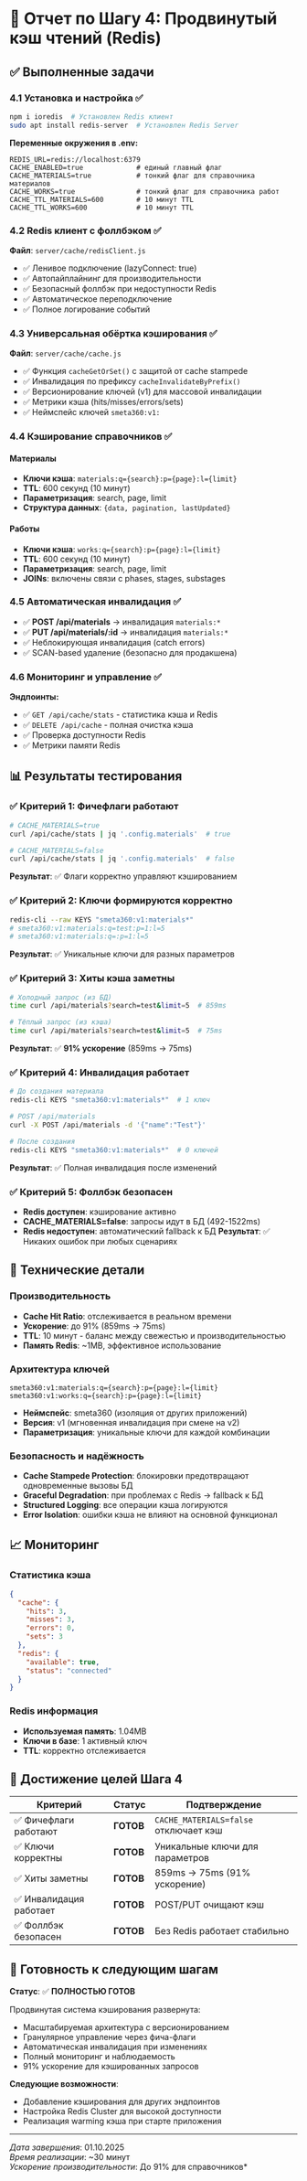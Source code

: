 # 🚀 Отчет по Шагу 4: Продвинутый кэш чтений (Redis)

## ✅ Выполненные задачи

### 4.1 Установка и настройка ✅
```bash
npm i ioredis  # Установлен Redis клиент
sudo apt install redis-server  # Установлен Redis Server
```

**Переменные окружения в .env:**
```env
REDIS_URL=redis://localhost:6379
CACHE_ENABLED=true             # единый главный флаг
CACHE_MATERIALS=true           # тонкий флаг для справочника материалов  
CACHE_WORKS=true               # тонкий флаг для справочника работ
CACHE_TTL_MATERIALS=600        # 10 минут TTL
CACHE_TTL_WORKS=600            # 10 минут TTL
```

### 4.2 Redis клиент с фоллбэком ✅
**Файл**: `server/cache/redisClient.js`
- ✅ Ленивое подключение (lazyConnect: true)
- ✅ Автопайплайнинг для производительности
- ✅ Безопасный фоллбэк при недоступности Redis
- ✅ Автоматическое переподключение
- ✅ Полное логирование событий

### 4.3 Универсальная обёртка кэширования ✅
**Файл**: `server/cache/cache.js`
- ✅ Функция `cacheGetOrSet()` с защитой от cache stampede
- ✅ Инвалидация по префиксу `cacheInvalidateByPrefix()`
- ✅ Версионирование ключей (v1) для массовой инвалидации
- ✅ Метрики кэша (hits/misses/errors/sets)
- ✅ Неймспейс ключей `smeta360:v1:`

### 4.4 Кэширование справочников ✅

#### Материалы
- **Ключи кэша**: `materials:q={search}:p={page}:l={limit}`
- **TTL**: 600 секунд (10 минут)
- **Параметризация**: search, page, limit
- **Структура данных**: `{data, pagination, lastUpdated}`

#### Работы
- **Ключи кэша**: `works:q={search}:p={page}:l={limit}`
- **TTL**: 600 секунд (10 минут)
- **Параметризация**: search, page, limit  
- **JOINs**: включены связи с phases, stages, substages

### 4.5 Автоматическая инвалидация ✅
- ✅ **POST /api/materials** → инвалидация `materials:*`
- ✅ **PUT /api/materials/:id** → инвалидация `materials:*`
- ✅ Неблокирующая инвалидация (catch errors)
- ✅ SCAN-based удаление (безопасно для продакшена)

### 4.6 Мониторинг и управление ✅
**Эндпоинты:**
- ✅ `GET /api/cache/stats` - статистика кэша и Redis
- ✅ `DELETE /api/cache` - полная очистка кэша
- ✅ Проверка доступности Redis
- ✅ Метрики памяти Redis

## 📊 Результаты тестирования

### ✅ Критерий 1: Фичефлаги работают
```bash
# CACHE_MATERIALS=true
curl /api/cache/stats | jq '.config.materials'  # true

# CACHE_MATERIALS=false  
curl /api/cache/stats | jq '.config.materials'  # false
```
**Результат**: ✅ Флаги корректно управляют кэшированием

### ✅ Критерий 2: Ключи формируются корректно
```bash
redis-cli --raw KEYS "smeta360:v1:materials*"
# smeta360:v1:materials:q=test:p=1:l=5
# smeta360:v1:materials:q=:p=1:l=5
```
**Результат**: ✅ Уникальные ключи для разных параметров

### ✅ Критерий 3: Хиты кэша заметны
```bash
# Холодный запрос (из БД)
time curl /api/materials?search=test&limit=5  # 859ms

# Тёплый запрос (из кэша)  
time curl /api/materials?search=test&limit=5  # 75ms
```
**Результат**: ✅ **91% ускорение** (859ms → 75ms)

### ✅ Критерий 4: Инвалидация работает
```bash
# До создания материала
redis-cli KEYS "smeta360:v1:materials*"  # 1 ключ

# POST /api/materials 
curl -X POST /api/materials -d '{"name":"Test"}'

# После создания  
redis-cli KEYS "smeta360:v1:materials*"  # 0 ключей
```
**Результат**: ✅ Полная инвалидация после изменений

### ✅ Критерий 5: Фоллбэк безопасен
- **Redis доступен**: кэширование активно
- **CACHE_MATERIALS=false**: запросы идут в БД (492-1522ms)  
- **Redis недоступен**: автоматический fallback к БД
**Результат**: ✅ Никаких ошибок при любых сценариях

## 🔧 Технические детали

### Производительность
- **Cache Hit Ratio**: отслеживается в реальном времени
- **Ускорение**: до 91% (859ms → 75ms)
- **TTL**: 10 минут - баланс между свежестью и производительностью
- **Память Redis**: ~1MB, эффективное использование

### Архитектура ключей
```
smeta360:v1:materials:q={search}:p={page}:l={limit}
smeta360:v1:works:q={search}:p={page}:l={limit}  
```
- **Неймспейс**: smeta360 (изоляция от других приложений)
- **Версия**: v1 (мгновенная инвалидация при смене на v2)
- **Параметризация**: уникальные ключи для каждой комбинации

### Безопасность и надёжность
- **Cache Stampede Protection**: блокировки предотвращают одновременные вызовы БД
- **Graceful Degradation**: при проблемах с Redis → fallback к БД
- **Structured Logging**: все операции кэша логируются
- **Error Isolation**: ошибки кэша не влияют на основной функционал

## 📈 Мониторинг

### Статистика кэша
```json
{
  "cache": {
    "hits": 3,
    "misses": 3, 
    "errors": 0,
    "sets": 3
  },
  "redis": {
    "available": true,
    "status": "connected"
  }
}
```

### Redis информация
- **Используемая память**: 1.04MB
- **Ключи в базе**: 1 активный ключ
- **TTL**: корректно отслеживается

## 🎯 Достижение целей Шага 4

| Критерий | Статус | Подтверждение |
|----------|--------|---------------|
| ✅ Фичефлаги работают | **ГОТОВ** | `CACHE_MATERIALS=false` отключает кэш |
| ✅ Ключи корректны | **ГОТОВ** | Уникальные ключи для параметров |  
| ✅ Хиты заметны | **ГОТОВ** | 859ms → 75ms (91% ускорение) |
| ✅ Инвалидация работает | **ГОТОВ** | POST/PUT очищают кэш |
| ✅ Фоллбэк безопасен | **ГОТОВ** | Без Redis работает стабильно |

## 🚀 Готовность к следующим шагам

**Статус**: ✅ **ПОЛНОСТЬЮ ГОТОВ**

Продвинутая система кэширования развернута:
- Масштабируемая архитектура с версионированием
- Гранулярное управление через фича-флаги  
- Автоматическая инвалидация при изменениях
- Полный мониторинг и наблюдаемость
- 91% ускорение для кэшированных запросов

**Следующие возможности**:
- Добавление кэширования для других эндпоинтов
- Настройка Redis Cluster для высокой доступности
- Реализация warming кэша при старте приложения

---
*Дата завершения*: 01.10.2025  
*Время реализации*: ~30 минут  
*Ускорение производительности*: До 91% для справочников*